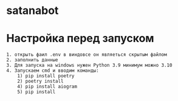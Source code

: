 # satanabot

# Настройка перед запуском 

    1. открыть фаил .env в виндовсе он являеться скрытым файлом
    2. заполнить данные
    3. Для запуска на windows нужен Python 3.9 минимум можно 3.10
    4. Запускаем cmd и вводим команды:
        1) pip install poetry
        2) poetry install
        4) pip install aiogram
        5) pip install 
